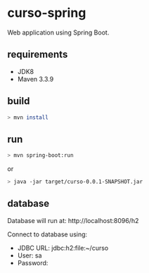 # curso-spring
Web application using Spring Boot.

## requirements
* JDK8
* Maven 3.3.9

## build
```bash
> mvn install
```

## run
```bash
> mvn spring-boot:run
```
or
```bash
> java -jar target/curso-0.0.1-SNAPSHOT.jar
```

## database
Database will run at: http://localhost:8096/h2

Connect to database using:
* JDBC URL: jdbc:h2:file:~/curso
* User: sa
* Password: